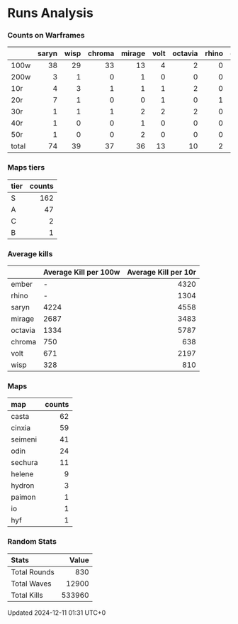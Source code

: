 # Runs Analysis
### Counts on Warframes
|       |   saryn |   wisp |   chroma |   mirage |   volt |   octavia |   rhino |   ember |   total |
|:------|--------:|-------:|---------:|---------:|-------:|----------:|--------:|--------:|--------:|
| 100w  |      38 |     29 |       33 |       13 |      4 |         2 |       0 |       0 |     119 |
| 200w  |       3 |      1 |        0 |        1 |      0 |         0 |       0 |       0 |       5 |
| 10r   |       4 |      3 |        1 |        1 |      1 |         2 |       0 |       1 |      13 |
| 20r   |       7 |      1 |        0 |        0 |      1 |         0 |       1 |       0 |      10 |
| 30r   |       1 |      1 |        1 |        2 |      2 |         2 |       0 |       0 |       9 |
| 40r   |       1 |      0 |        0 |        1 |      0 |         0 |       0 |       0 |       2 |
| 50r   |       1 |      0 |        0 |        2 |      0 |         0 |       0 |       0 |       3 |
| total |      74 |     39 |       37 |       36 |     13 |        10 |       2 |       1 |     212 |

### Maps tiers
| tier   |   counts |
|:-------|---------:|
| S      |      162 |
| A      |       47 |
| C      |        2 |
| B      |        1 |

### Average kills
|         | Average Kill per 100w   |   Average Kill per 10r |
|:--------|:------------------------|-----------------------:|
| ember   | -                       |                   4320 |
| rhino   | -                       |                   1304 |
| saryn   | 4224                    |                   4558 |
| mirage  | 2687                    |                   3483 |
| octavia | 1334                    |                   5787 |
| chroma  | 750                     |                    638 |
| volt    | 671                     |                   2197 |
| wisp    | 328                     |                    810 |

### Maps
| map     |   counts |
|:--------|---------:|
| casta   |       62 |
| cinxia  |       59 |
| seimeni |       41 |
| odin    |       24 |
| sechura |       11 |
| helene  |        9 |
| hydron  |        3 |
| paimon  |        1 |
| io      |        1 |
| hyf     |        1 |


### Random Stats
| Stats        |   Value |
|:-------------|--------:|
| Total Rounds |     830 |
| Total Waves  |   12900 |
| Total Kills  |  533960 |


Updated 2024-12-11 01:31 UTC+0
